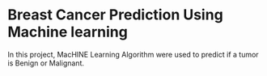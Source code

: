 # Breast Cancer Prediction Using Machine learning
In this project, MacHINE Learning Algorithm were used to predict if a tumor is Benign or Malignant. 
